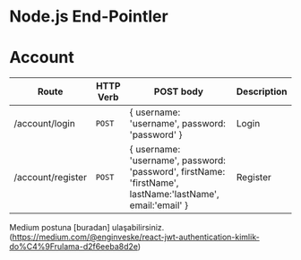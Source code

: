 # Node.js End-Pointler

# Account
| Route | HTTP Verb	 | POST body	 | Description	 |
| --- | --- | --- | --- |
| /account/login | `POST` | { username: 'username', password: 'password' } | Login
| /account/register | `POST` | { username: 'username', password: 'password', firstName: 'firstName', lastName:'lastName', email:'email' } | Register

Medium postuna [buradan] ulaşabilirsiniz.(https://medium.com/@enginveske/react-jwt-authentication-kimlik-do%C4%9Frulama-d2f6eeba8d2e)
